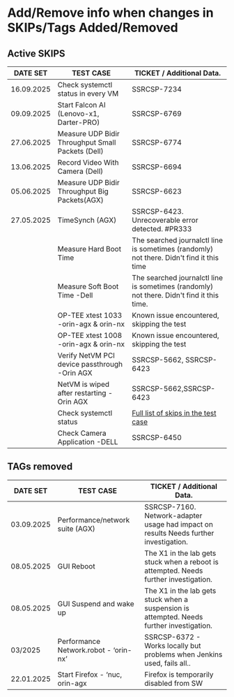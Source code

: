 # Add/Remove info when changes in SKIPs/Tags Added/Removed

## Active SKIPS

| DATE SET   | TEST CASE                                         | TICKET / Additional Data.                                                                       |
| ---------- | ------------------------------------------------- | ----------------------------------------------------------------------------------------------- |
| 16.09.2025 | Check systemctl status in every VM                | SSRCSP-7234                                                                                     |
| 09.09.2025 | Start Falcon AI (Lenovo-x1, Darter-PRO)           | SSRCSP-6769                                                                                     |
| 27.06.2025 | Measure UDP Bidir Throughput Small Packets (Dell) | SSRCSP-6774                                                                                     |
| 13.06.2025 | Record Video With Camera (Dell)                   | SSRCSP-6694                                                                                     |
| 05.06.2025 | Measure UDP Bidir Throughput Big Packets(AGX)     | SSRCSP-6623                                                                                     |
| 27.05.2025 | TimeSynch (AGX)                                   | SSRCSP-6423. Unrecoverable error detected. #PR333                                               |
|            | Measure Hard Boot Time                            | The searched journalctl line is sometimes (randomly) not there. Didn't find it this time        |
|            | Measure Soft Boot Time -Dell                      | The searched journalctl line is sometimes (randomly) not there. Didn't find it this time.       |
|            | OP-TEE xtest 1033 -orin-agx & orin-nx             | Known issue encountered, skipping the test                                                      |
|            | OP-TEE xtest 1008 -orin-agx & orin-nx             | Known issue encountered, skipping the test                                                      |
|            | Verify NetVM PCI device passthrough -Orin AGX     | SSRCSP-5662, SSRCSP-6423                                                                        |
|            | NetVM is wiped after restarting -Orin AGX         | SSRCSP-5662,SSRCSP-6423                                                                         |
|            | Check systemctl status                            | [Full list of skips in the test case](/Robot-Framework/test-suites/functional-tests/host.robot) |
|            | Check Camera Application -DELL                    | SSRCSP-6450                                                                                     |

## TAGs removed

| DATE SET   | TEST CASE                             | TICKET / Additional Data.                                                                 |
| ---------- | ------------------------------------- | ----------------------------------------------------------------------------------------- |
| 03.09.2025 | Performance/network suite (AGX)       | SSRCSP-7160. Network-adapter usage had impact on results Needs further investigation.     |
| 08.05.2025 | GUI Reboot                            | The X1 in the lab gets stuck when a reboot is attempted. Needs further investigation.     |
| 08.05.2025 | GUI Suspend and wake up               | The X1 in the lab gets stuck when a suspension is attempted. Needs further investigation. |
| 03/2025    | Performance Network.robot - ‘orin-nx’ | SSRCSP-6372 - Works locally but problems when Jenkins used, fails all..                   |
| 22.01.2025 | Start Firefox - ‘nuc, orin-agx        | Firefox is temporarily disabled from SW                                                   |
